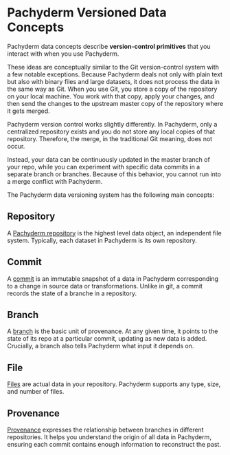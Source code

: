 # Pachyderm Versioned Data Concepts

Pachyderm data concepts describe **version-control primitives** that
you interact with when you use Pachyderm.

These ideas are conceptually similar to the Git version-control
system with a few notable exceptions. Because Pachyderm
deals not only with plain text but also with binary files and
large datasets, it does not process the data in the same way as Git.
When you use Git, you store a copy of the repository on your
local machine. You work with that copy, apply your changes, and
then send the changes to the upstream master copy of the repository
where it gets merged.

Pachyderm version control works slightly differently. In Pachyderm,
only a centralized repository exists and you do not store any local copies
of that repository. Therefore, the merge, in the traditional Git meaning,
does not occur.

Instead, your data can be continuously updated in the master branch of
your repo, while you can experiment with specific data commits in a
separate branch or branches. Because of this behavior, you cannot
run into a merge conflict with Pachyderm.

The Pachyderm data versioning system has the following main concepts:

## **Repository**
A [Pachyderm repository](./repo/) is the highest level data object,
an independent file system. Typically, each dataset in
Pachyderm is its own repository. 

## **Commit**
A [commit](./commit/) is an immutable snapshot of a data in Pachyderm corresponding to a change in source data or transformations. Unlike in git, a commit records the state of a branche in a repository.

## **Branch**
A [branch](./branch/) is the basic unit of provenance. At any given time, it points
to the state of its repo at a particular commit, updating as new data
is added. Crucially, a branch also tells Pachyderm what input it depends on.

## **File**
[Files](./file/) are actual data in your repository. Pachyderm
supports any type, size, and number of files.

## **Provenance**
[Provenance](./provenance/) expresses the relationship between branches in different
repositories. It helps you understand the origin of all data in Pachyderm,
ensuring each commit contains enough information to reconstruct the past.


